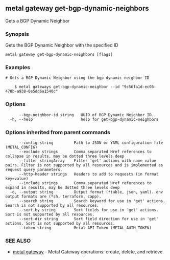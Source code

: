 ## metal gateway get-bgp-dynamic-neighbors

Gets a BGP Dynamic Neighbor

### Synopsis

Gets the BGP Dynamic Neighbor with the specified ID

```
metal gateway get-bgp-dynamic-neighbors [flags]
```

### Examples

```
# Gets a BGP Dynamic Neighbor using the bgp dynamic neighbor ID

	$ metal gateways get-bgp-dynamic-neighbor --id "9c56fa1d-ec05-470b-a938-0e5dd6a1540c"

```

### Options

```
      --bgp-neighbor-id string   UUID of BGP Dynamic Neighbor ID.
  -h, --help                     help for get-bgp-dynamic-neighbors
```

### Options inherited from parent commands

```
      --config string         Path to JSON or YAML configuration file (METAL_CONFIG)
      --exclude strings       Comma separated Href references to collapse in results, may be dotted three levels deep
      --filter stringArray    Filter 'get' actions with name value pairs. Filter is not supported by all resources and is implemented as request query parameters.
      --http-header strings   Headers to add to requests (in format key=value)
      --include strings       Comma separated Href references to expand in results, may be dotted three levels deep
  -o, --output string         Output format (*table, json, yaml). env output formats are (*sh, terraform, capp).
      --search string         Search keyword for use in 'get' actions. Search is not supported by all resources.
      --sort-by string        Sort fields for use in 'get' actions. Sort is not supported by all resources.
      --sort-dir string       Sort field direction for use in 'get' actions. Sort is not supported by all resources.
      --token string          Metal API Token (METAL_AUTH_TOKEN)
```

### SEE ALSO

* [metal gateway](metal_gateway.md)	 - Metal Gateway operations: create, delete, and retrieve.

